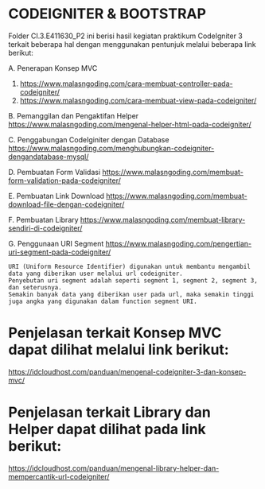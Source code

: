 # CODEIGNITER & BOOTSTRAP
Folder CI.3.E411630_P2 ini berisi hasil kegiatan praktikum CodeIgniter 3 terkait beberapa hal dengan menggunakan pentunjuk melalui beberapa link berikut:

A. Penerapan Konsep MVC
1. https://www.malasngoding.com/cara-membuat-controller-pada-codeigniter/
2. https://www.malasngoding.com/cara-membuat-view-pada-codeigniter/
    
B. Pemanggilan dan Pengaktifan Helper
https://www.malasngoding.com/mengenal-helper-html-pada-codeigniter/

C. Penggabungan CodeIginiter dengan Database
https://www.malasngoding.com/menghubungkan-codeigniter-dengandatabase-mysql/

D. Pembuatan Form Validasi
https://www.malasngoding.com/membuat-form-validation-pada-codeigniter/

E. Pembuatan Link Download
https://www.malasngoding.com/membuat-download-file-dengan-codeigniter/
    
F. Pembuatan Library
https://www.malasngoding.com/membuat-library-sendiri-di-codeigniter/
    
G. Penggunaan URI Segment
https://www.malasngoding.com/pengertian-uri-segment-pada-codeigniter/
    
    URI (Uniform Resource Identifier) digunakan untuk membantu mengambil data yang diberikan user melalui url codeigniter.
    Penyebutan uri segment adalah seperti segment 1, segment 2, segment 3, dan seterusnya.
    Semakin banyak data yang diberikan user pada url, maka semakin tinggi juga angka yang digunakan dalam function segment URI.


# Penjelasan terkait Konsep MVC dapat dilihat melalui link berikut:
https://idcloudhost.com/panduan/mengenal-codeigniter-3-dan-konsep-mvc/

# Penjelasan terkait Library dan Helper dapat dilihat pada link berikut:
https://idcloudhost.com/panduan/mengenal-library-helper-dan-mempercantik-url-codeigniter/
